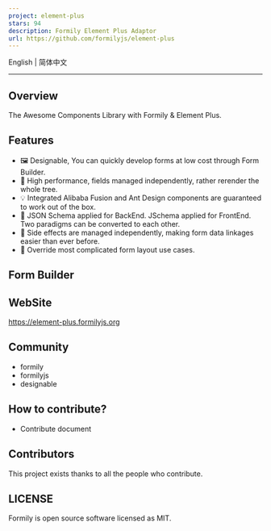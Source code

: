 ```yaml
---
project: element-plus
stars: 94
description: Formily Element Plus Adaptor
url: https://github.com/formilyjs/element-plus
---
```


English | 简体中文

* * *

Overview
--------

The Awesome Components Library with Formily & Element Plus.

Features
--------

-   🖼 Designable, You can quickly develop forms at low cost through Form Builder.
-   🚀 High performance, fields managed independently, rather rerender the whole tree.
-   💡 Integrated Alibaba Fusion and Ant Design components are guaranteed to work out of the box.
-   🎨 JSON Schema applied for BackEnd. JSchema applied for FrontEnd. Two paradigms can be converted to each other.
-   🏅 Side effects are managed independently, making form data linkages easier than ever before.
-   🌯 Override most complicated form layout use cases.

Form Builder
------------

WebSite
-------

https://element-plus.formilyjs.org

Community
---------

-   formily
-   formilyjs
-   designable

How to contribute?
------------------

-   Contribute document

Contributors
------------

This project exists thanks to all the people who contribute.

LICENSE
-------

Formily is open source software licensed as MIT.
